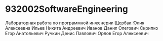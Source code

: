 # 932002SoftwareEngineering
Лабораторная работа по программной инженерии Щербак Юлия Алексеевна  Ильев Никита Андреевич  Иванов Данил Олегович Скрипко Егор Анатольевич Ручкин Денис Павлович Орлов Егор Алексеевич

